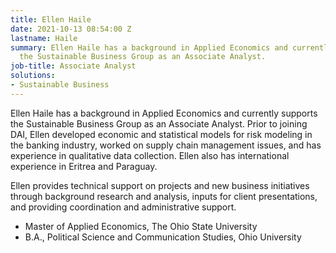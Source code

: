 ```yaml
---
title: Ellen Haile
date: 2021-10-13 08:54:00 Z
lastname: Haile
summary: Ellen Haile has a background in Applied Economics and currently supports
  the Sustainable Business Group as an Associate Analyst.
job-title: Associate Analyst
solutions:
- Sustainable Business
---
```


Ellen Haile has a background in Applied Economics and currently supports the Sustainable Business Group as an Associate Analyst. Prior to joining DAI, Ellen developed economic and statistical models for risk modeling in the banking industry, worked on supply chain management issues, and has experience in qualitative data collection. Ellen also has international experience in Eritrea and Paraguay.

Ellen provides technical support on projects and new business initiatives through background research and analysis, inputs for client presentations, and providing coordination and administrative support. 

* Master of Applied Economics, The Ohio State University 
* B.A., Political Science and Communication Studies, Ohio University 
